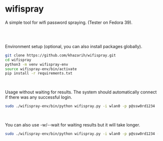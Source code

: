 # wifispray

A simple tool for wifi password spraying. (Tester on Fedora 39).

<br/>
<br/>

Environment setup (optional, you can also install packages globally).
```bash
git clone https://github.com/khazarih/wifispray.git
cd wifispray
python3 -m venv wifispray-env
source wifispray-env/bin/activate
pip install -r requirements.txt
```

<br/>


Usage without waiting for results. The system should automatically connect if there was any successful login.

```bash
sudo ./wifispray-env/bin/python wifispray.py -i wlan0 -p p@ssw0rd1234
```

<br/>


You can also use -w/--wait for waiting results but it will take longer.

```bash
sudo ./wifispray-env/bin/python wifispray.py -i wlan0 -p p@ssw0rd1234 -w
```
